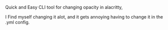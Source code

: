 Quick and Easy CLI tool for changing opacity in alacritty,

I Find myself changing it alot, and it gets annoying having to change it in the .yml config.
